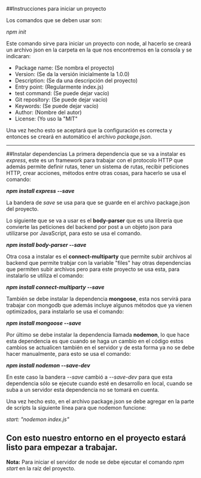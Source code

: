 ##Instrucciones para iniciar un proyecto

Los comandos que se deben usar son:

_npm init_

Este comando sirve para iniciar un proyecto con node, al hacerlo se creará un archivo json en la carpeta en la que nos encontremos en la consola y se indicaran:

* Package name: (Se nombra el proyecto)
* Version: (Se da la versión inicialmente la 1.0.0)
* Description: (Se da una descripción del proyecto)
* Entry point: (Regularmente index.js)
* test command: (Se puede dejar vacío)
* Git repository: (Se puede dejar vacío)
* Keywords: (Se puede dejar vacío)
* Author: (Nombre del autor)
* License: (Yo uso la "MIT"

Una vez hecho esto se aceptará que la configuración es correcta y entonces se creará en automático el archivo *package.json*.

-------------------------------
##Instalar dependencias
La primera dependencia que se va a instalar es *express*, este es un framework para trabajar con el protocolo HTTP que además permite definir rutas, tener un sistema de rutas, recibir peticiones HTTP, crear acciones, métodos entre otras cosas, para hacerlo se usa el comando:

**_npm install express --save_**

La bandera de _save_ se usa para que se guarde en el archivo package.json del proyecto.

Lo siguiente que se va a usar es el **body-parser** que es una librería que convierte las peticiones del backend por post a un objeto json para utilizarse por JavaScript, para esto se usa el comando.

**_npm install body-parser --save_**

Otra cosa a instalar es el **connect-multiparty** que permite subir archivos al backend que permite trabjar con la variable "files" hay otras dependencias que permiten subir archivos pero para este proyecto se usa esta, para instalarlo se utiliza el comando:

**_npm install connect-multiparty --save_**

También se debe instalar la dependencia **mongoose**, esta nos servirá para  trabajar con mongodb que además incluye algunos métodos que ya vienen optimizados, para instalarlo se usa el comando:

**_npm install mongoose --save_**

Por último se debe instalar la dependencia llamada **nodemon**, lo que hace esta dependencia es que cuando se haga un cambio en el código estos cambios se actualicen también en el servidor y de esta forma ya no se debe hacer manualmente, para esto se usa el comando:

**_npm install nodemon --save-dev_**

En este caso la bandera _--save_ cambió a _--save-dev_ para que esta dependencia sólo se ejecute cuando esté en desarrollo en local, cuando se suba a un servidor esta dependencia no se tomará en cuenta.

Una vez hecho esto, en el archivo package.json se debe agregar en la parte de scripts la siguiente línea para que nodemon funcione:

*start: "nodemon index.js"*

Con esto nuestro entorno en el proyecto estará listo para empezar a trabajar.
-----------------------------------------

**Nota:** Para iniciar el servidor de node se debe ejecutar el comando _npm start_ en la raíz del proyecto.